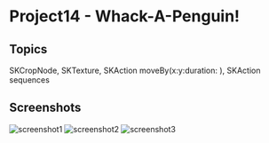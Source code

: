 # Project14 - Whack-A-Penguin! 

## Topics
SKCropNode, SKTexture, SKAction moveBy(x:y:duration: ), SKAction sequences

## Screenshots
![screenshot1](https://github.com/khumargirdhar/100DaysOfSwift/blob/main/18-Project14/Screenshots/P14-01.png)
![screenshot2](https://github.com/khumargirdhar/100DaysOfSwift/blob/main/18-Project14/Screenshots/P14-02.png)
![screenshot3](https://github.com/khumargirdhar/100DaysOfSwift/blob/main/18-Project14/Screenshots/P14-01.png)
